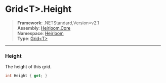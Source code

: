 # Grid\<T>.Height

> **Framework**: .NETStandard,Version=v2.1  
> **Assembly**: [Heirloom.Core][0]  
> **Namespace**: [Heirloom][0]  
> **Type**: [Grid\<T>][1]

--------------------------------------------------------------------------------

### Height

The height of this grid.

```cs
int Height { get; }
```

[0]: ../Heirloom.Core.md
[1]: Heirloom.Grid[T].md
